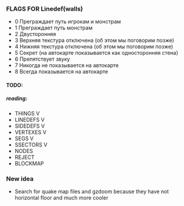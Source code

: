 ### FLAGS FOR Linedef(walls)
- 0	Преграждает путь игрокам и монстрам
- 1	Преграждает путь монстрам
- 2	Двусторонняя
- 3	Верхняя текстура отключена (об этом мы поговорим позже)
- 4	Нижняя текстура отключена (об этом мы поговорим позже)
- 5	Секрет (на автокарте показывается как односторонняя стена)
- 6	Препятствует звуку
- 7	Никогда не показывается на автокарте
- 8	Всегда показывается на автокарте






#### TODO:
##### reading:
- THINGS	V
- LINEDEFS	V
- SIDEDEFS	V
- VERTEXES	V
- SEGS		V
- SSECTORS	V
- NODES
- REJECT
- BLOCKMAP

### New idea
- Search for quake map files and gzdoom because they have not horizontal floor and much more cooler